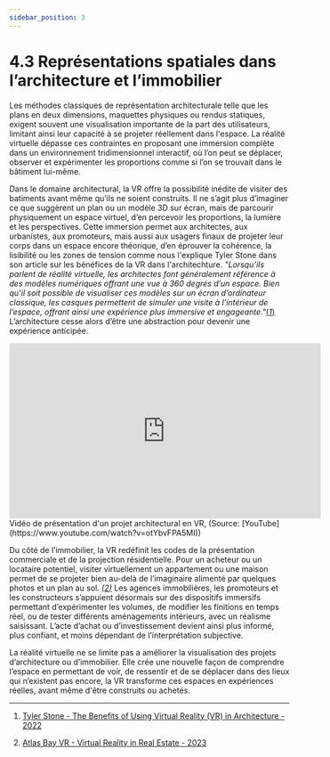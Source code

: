 ```yaml
---
sidebar_position: 3
---
```


# 4.3 Représentations spatiales dans l’architecture et l’immobilier

Les méthodes classiques de représentation architecturale telle que les plans en deux dimensions, maquettes physiques ou rendus statiques, exigent souvent une visualisation importante de la part des utilisateurs, limitant ainsi leur capacité à se projeter réellement dans l'espace. La réalité virtuelle dépasse ces contraintes en proposant une immersion complète dans un environnement tridimensionnel interactif, où l’on peut se déplacer, observer et expérimenter les proportions comme si l’on se trouvait dans le bâtiment lui-même.



Dans le domaine architectural, la VR offre la possibilité inédite de visiter des batiments avant même qu’ils ne soient construits. Il ne s’agit plus d’imaginer ce que suggèrent un plan ou un modèle 3D sur écran, mais de parcourir physiquement un espace virtuel, d’en percevoir les proportions, la lumière et les perspectives. Cette immersion permet aux architectes, aux urbanistes, aux promoteurs, mais aussi aux usagers finaux de projeter leur corps dans un espace encore théorique, d’en éprouver la cohérence, la lisibilité ou les zones de tension comme nous l'explique Tyler Stone dans son article sur les bénéfices de la VR dans l'architechture. _"Lorsqu’ils parlent de réalité virtuelle, les architectes font généralement référence à des modèles numériques offrant une vue à 360 degrés d’un espace. Bien qu’il soit possible de visualiser ces modèles sur un écran d’ordinateur classique, les casques permettent de simuler une visite à l’intérieur de l’espace, offrant ainsi une expérience plus immersive et engageante."_[(*1*)](https://neumannmonson.com/blog/benefits-virtual-reality-architecture) L’architecture cesse alors d’être une abstraction pour devenir une expérience anticipée.

<iframe
  width="560"
  height="315"
  src="https://www.youtube.com/embed/otYbvFPA5MI"
  title="YouTube video player"
  frameBorder="0"
  allow="accelerometer; autoplay; clipboard-write; encrypted-media; gyroscope; picture-in-picture"
  allowFullScreen
></iframe> Vidéo de présentation d'un projet architectural en VR, (Source: [YouTube](https://www.youtube.com/watch?v=otYbvFPA5MI))



Du côté de l’immobilier, la VR redéfinit les codes de la présentation commerciale et de la projection résidentielle. Pour un acheteur ou un locataire potentiel, visiter virtuellement un appartement ou une maison permet de se projeter bien au-delà de l’imaginaire alimenté par quelques photos et un plan au sol. _[(*2*)](https://www.atlasbayvr.com/)_ Les agences immobilières, les promoteurs et les constructeurs s’appuient désormais sur des dispositifs immersifs permettant d’expérimenter les volumes, de modifier les finitions en temps réel, ou de tester différents aménagements intérieurs, avec un réalisme saisissant. L’acte d’achat ou d’investissement devient ainsi plus informé, plus confiant, et moins dépendant de l’interprétation subjective.



La réalité virtuelle ne se limite pas a améliorer la visualisation des projets d’architecture ou d’immobilier. Elle crée une nouvelle façon de comprendre l’espace en permettant de voir, de ressentir et de se déplacer dans des lieux qui n’existent pas encore, la VR transforme ces espaces en expériences réelles, avant même d'être construits ou achetés.


-------------------------------------------------------------------------------------------------------------------------------

1. [Tyler Stone -  The Benefits of Using Virtual Reality (VR) in Architecture - 2022 ](https://neumannmonson.com/blog/benefits-virtual-reality-architecture)

2. [Atlas Bay VR - Virtual Reality in Real Estate - 2023](https://www.atlasbayvr.com/)

